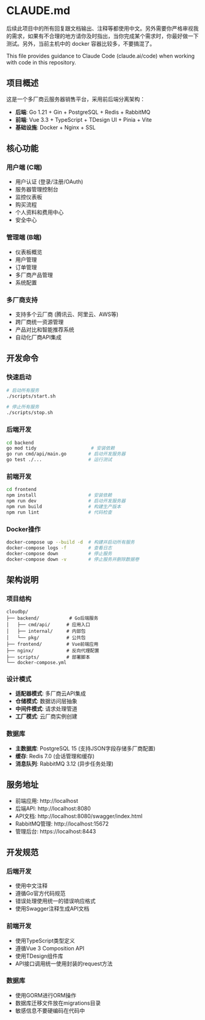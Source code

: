 # CLAUDE.md
后续此项目中的所有回复跟文档输出、注释等都使用中文。另外需要你严格审视我的需求，如果有不合理的地方请你及时指出，当你完成某个需求时，你最好做一下测试。另外，当前主机中的 docker 容器比较多，不要搞混了。

This file provides guidance to Claude Code (claude.ai/code) when working with code in this repository.

## 项目概述

这是一个多厂商云服务器销售平台，采用前后端分离架构：

- **后端**: Go 1.21 + Gin + PostgreSQL + Redis + RabbitMQ
- **前端**: Vue 3.3 + TypeScript + TDesign UI + Pinia + Vite
- **基础设施**: Docker + Nginx + SSL

## 核心功能

### 用户端 (C端)
- 用户认证 (登录/注册/OAuth)
- 服务器管理控制台
- 监控仪表板
- 购买流程
- 个人资料和费用中心
- 安全中心

### 管理端 (B端)
- 仪表板概览
- 用户管理
- 订单管理
- 多厂商产品管理
- 系统配置

### 多厂商支持
- 支持多个云厂商 (腾讯云、阿里云、AWS等)
- 跨厂商统一资源管理
- 产品对比和智能推荐系统
- 自动化厂商API集成

## 开发命令

### 快速启动
```bash
# 启动所有服务
./scripts/start.sh

# 停止所有服务
./scripts/stop.sh
```

### 后端开发
```bash
cd backend
go mod tidy                    # 安装依赖
go run cmd/api/main.go        # 启动开发服务器
go test ./...                 # 运行测试
```

### 前端开发
```bash
cd frontend
npm install                   # 安装依赖
npm run dev                   # 启动开发服务器
npm run build                 # 构建生产版本
npm run lint                  # 代码检查
```

### Docker操作
```bash
docker-compose up --build -d  # 构建并启动所有服务
docker-compose logs -f        # 查看日志
docker-compose down           # 停止服务
docker-compose down -v        # 停止服务并删除数据卷
```

## 架构说明

### 项目结构
```
cloudbp/
├── backend/           # Go后端服务
│   ├── cmd/api/      # 应用入口
│   ├── internal/     # 内部包
│   └── pkg/          # 公共包
├── frontend/         # Vue前端应用
├── nginx/            # 反向代理配置
├── scripts/          # 部署脚本
└── docker-compose.yml
```

### 设计模式
- **适配器模式**: 多厂商云API集成
- **仓储模式**: 数据访问层抽象
- **中间件模式**: 请求处理管道
- **工厂模式**: 云厂商实例创建

### 数据库
- **主数据库**: PostgreSQL 15 (支持JSON字段存储多厂商配置)
- **缓存**: Redis 7.0 (会话管理和缓存)
- **消息队列**: RabbitMQ 3.12 (异步任务处理)

## 服务地址

- 前端应用: http://localhost
- 后端API: http://localhost:8080
- API文档: http://localhost:8080/swagger/index.html
- RabbitMQ管理: http://localhost:15672
- 管理后台: https://localhost:8443

## 开发规范

### 后端开发
- 使用中文注释
- 遵循Go官方代码规范
- 错误处理使用统一的错误响应格式
- 使用Swagger注释生成API文档

### 前端开发
- 使用TypeScript类型定义
- 遵循Vue 3 Composition API
- 使用TDesign组件库
- API接口调用统一使用封装的request方法

### 数据库
- 使用GORM进行ORM操作
- 数据库迁移文件放在migrations目录
- 敏感信息不要硬编码在代码中